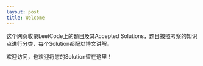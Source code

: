 ```yaml
---
layout: post
title: Welcome
---
```


这个网页收录LeetCode上的题目及其Accepted Solutions，题目按照考察的知识点进行分类，每个Solution都配以博文讲解。

欢迎访问，也欢迎将您的Solution留在这里！
